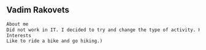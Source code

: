 ## Vadim Rakovets

```markdown
About me
Did not work in IT. I decided to try and change the type of activity. He began to study Python programming language.
Interests
Like to ride a bike and go hiking.)
```


 
